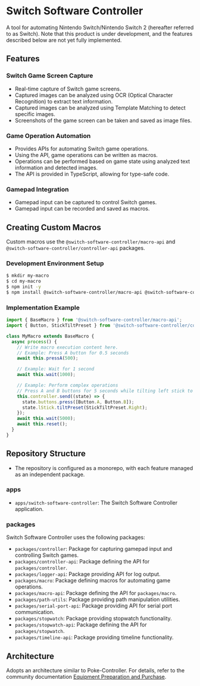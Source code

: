 # Switch Software Controller

A tool for automating Nintendo Switch/Nintendo Switch 2 (hereafter referred to as Switch).
Note that this product is under development, and the features described below are not yet fully implemented.

## Features

### Switch Game Screen Capture

- Real-time capture of Switch game screens.
- Captured images can be analyzed using OCR (Optical Character Recognition) to extract text information.
- Captured images can be analyzed using Template Matching to detect specific images.
- Screenshots of the game screen can be taken and saved as image files.

### Game Operation Automation

- Provides APIs for automating Switch game operations.
- Using the API, game operations can be written as macros.
- Operations can be performed based on game state using analyzed text information and detected images.
- The API is provided in TypeScript, allowing for type-safe code.

### Gamepad Integration

- Gamepad input can be captured to control Switch games.
- Gamepad input can be recorded and saved as macros.

## Creating Custom Macros

Custom macros use the `@switch-software-controller/macro-api` and `@switch-software-controller/controller-api` packages.

### Development Environment Setup

```bash
$ mkdir my-macro
$ cd my-macro
$ npm init -y
$ npm install @switch-software-controller/macro-api @switch-software-controller/controller-api
```

### Implementation Example

```typescript
import { BaseMacro } from '@switch-software-controller/macro-api';
import { Button, StickTiltPreset } from '@switch-software-controller/controller-api';

class MyMacro extends BaseMacro {
  async process() {
    // Write macro execution content here.
    // Example: Press A button for 0.5 seconds
    await this.pressA(500);

    // Example: Wait for 1 second
    await this.wait(1000);

    // Example: Perform complex operations
    // Press A and B buttons for 5 seconds while tilting left stick to the right
    this.controller.send((state) => {
      state.buttons.press([Button.A, Button.B]);
      state.lStick.tiltPreset(StickTiltPreset.Right);
    });
    await this.wait(5000);
    await this.reset();
  }
}
```

## Repository Structure

- The repository is configured as a monorepo, with each feature managed as an independent package.

### apps

- `apps/switch-software-controller`: The Switch Software Controller application.

### packages

Switch Software Controller uses the following packages:

- `packages/controller`: Package for capturing gamepad input and controlling Switch games.
- `packages/controller-api`: Package defining the API for `packages/controller`.
- `packages/logger-api`: Package providing API for log output.
- `packages/macro`: Package defining macros for automating game operations.
- `packages/macro-api`: Package defining the API for `packages/macro`.
- `packages/path-utils`: Package providing path manipulation utilities.
- `packages/serial-port-api`: Package providing API for serial port communication.
- `packages/stopwatch`: Package providing stopwatch functionality.
- `packages/stopwatch-api`: Package defining the API for `packages/stopwatch`.
- `packages/timeline-api`: Package providing timeline functionality.

## Architecture

Adopts an architecture similar to Poke-Controller.
For details, refer to the community documentation [Equipment Preparation and Purchase](https://pokecontroller.info/preparation).
